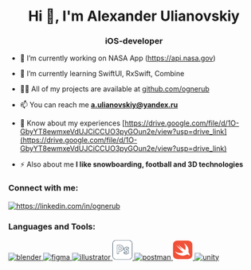 <h1 align="center">Hi 👋, I'm Alexander Ulianovskiy</h1>
<h3 align="center">iOS-developer</h3>

- 🔭 I’m currently working on NASA App (https://api.nasa.gov)

- 🌱 I’m currently learning SwiftUI, RxSwift, Combine

- 👨‍💻 All of my projects are available at [github.com/ognerub](github.com/ognerub)

- 📫 You can reach me **a.ulianovskiy@yandex.ru**

- 📄 Know about my experiences [https://drive.google.com/file/d/1O-GbyYT8ewmxeVdUJCiCCUO3pyGOun2e/view?usp=drive_link](https://drive.google.com/file/d/1O-GbyYT8ewmxeVdUJCiCCUO3pyGOun2e/view?usp=drive_link)

- ⚡ Also about me **I like snowboarding, football and 3D technologies**

<h3 align="left">Connect with me:</h3>
<p align="left">
<a href="https://linkedin.com/in/https://linkedin.com/in/ognerub" target="blank"><img align="center" src="https://raw.githubusercontent.com/rahuldkjain/github-profile-readme-generator/master/src/images/icons/Social/linked-in-alt.svg" alt="https://linkedin.com/in/ognerub" height="30" width="40" /></a>
</p>

<h3 align="left">Languages and Tools:</h3>
<p align="left"> <a href="https://www.blender.org/" target="_blank" rel="noreferrer"> <img src="https://download.blender.org/branding/community/blender_community_badge_white.svg" alt="blender" width="40" height="40"/> </a> <a href="https://www.figma.com/" target="_blank" rel="noreferrer"> <img src="https://www.vectorlogo.zone/logos/figma/figma-icon.svg" alt="figma" width="40" height="40"/> </a> <a href="https://www.adobe.com/in/products/illustrator.html" target="_blank" rel="noreferrer"> <img src="https://www.vectorlogo.zone/logos/adobe_illustrator/adobe_illustrator-icon.svg" alt="illustrator" width="40" height="40"/> </a> <a href="https://www.photoshop.com/en" target="_blank" rel="noreferrer"> <img src="https://raw.githubusercontent.com/devicons/devicon/master/icons/photoshop/photoshop-line.svg" alt="photoshop" width="40" height="40"/> </a> <a href="https://postman.com" target="_blank" rel="noreferrer"> <img src="https://www.vectorlogo.zone/logos/getpostman/getpostman-icon.svg" alt="postman" width="40" height="40"/> </a> <a href="https://developer.apple.com/swift/" target="_blank" rel="noreferrer"> <img src="https://raw.githubusercontent.com/devicons/devicon/master/icons/swift/swift-original.svg" alt="swift" width="40" height="40"/> </a> <a href="https://unity.com/" target="_blank" rel="noreferrer"> <img src="https://www.vectorlogo.zone/logos/unity3d/unity3d-icon.svg" alt="unity" width="40" height="40"/> </a> </p>

